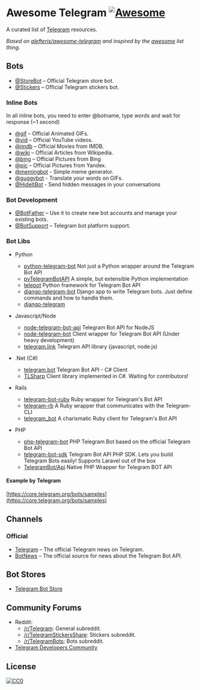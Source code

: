 # Awesome Telegram [![Awesome](https://cdn.rawgit.com/sindresorhus/awesome/d7305f38d29fed78fa85652e3a63e154dd8e8829/media/badge.svg)](https://github.com/sindresorhus/awesome)

A curated list of [Telegram](https://telegram.org) resources.

*Based on [alefteris/awesome-telegram](https://github.com/alefteris/awesome-telegram) and inspired by the [awesome](https://github.com/sindresorhus/awesome) list thing.*

## Bots

* [@StoreBot](https://telegram.me/StoreBot) – Official Telegram store bot.
* [@Stickers](https://telegram.me/Stickers) – Official Telegram stickers bot.

### Inline Bots

In all inline bots, you need to enter @botname, type words and wait for response (~1 second)

* [@gif](https://telegram.me/gif) – Official Animated GIFs.
* [@vid](https://telegram.me/vid) – Official YouTube videos.
* [@imdb](https://telegram.me/imdb) – Official Movies from IMDB.
* [@wiki](https://telegram.me/wiki) – Official Articles from Wikipedia.
* [@bing](https://telegram.me/bing) – Official Pictures from Bing
* [@pic](https://telegram.me/pic) – Official Pictures from Yandex.
* [@memingbot](https://telegram.me/memingbot) - Simple meme generator.
* [@guggybot](https://telegram.me/guggybot) - Translate your words on GIFs.
* [@HideItBot](https://telegram.me/HideItBot) - Send hidden messages in your conversations

### Bot Development

* [@BotFather](https://telegram.me/botfather) – Use it to create new bot accounts and manage your existing bots.
* [@BotSupport](https://telegram.me/botsupport) –  Telegram bot platform support.

### Bot Libs

* Python
  * [python-telegram-bot](https://github.com/python-telegram-bot/python-telegram-bot) Not just a Python wrapper around the Telegram Bot API
  * [pyTelegramBotAPI](https://github.com/eternnoir/pyTelegramBotAPI) A simple, but extensible Python implementation
  * [telepot](https://github.com/nickoala/telepot) Python framework for Telegram Bot API
  * [django-telegram-bot](https://github.com/jlmadurga/django-telegram-bot) Django app to write Telegram bots. Just define commands and how to handle them.
  * [django-telegram](https://github.com/aquametalabs/django-telegram)

* Javascript/Node
  * [node-telegram-bot-api](https://github.com/yagop/node-telegram-bot-api) Telegram Bot API for NodeJS
  * [node-telegram-bot](https://github.com/depoio/node-telegram-bot) Client wrapper for Telegram Bot API (Under heavy development)
  * [telegram.link](https://github.com/enricostara/telegram.link) Telegram API library (javascript, node.js)

* .Net (C#)
  * [telegram.bot](https://github.com/MrRoundRobin/telegram.bot) Telegram Bot API - C# Client
  * [TLSharp](https://github.com/sochix/TLSharp) Client library implemented in C#. Waiting for contributors!
  
* Rails
  * [telegram-bot-ruby](https://github.com/atipugin/telegram-bot-ruby) Ruby wrapper for Telegram's Bot API
  * [telegram-rb](https://github.com/ssut/telegram-rb) A Ruby wrapper that communicates with the Telegram-CLI
  * [telegram_bot](https://github.com/eljojo/telegram_bot) A charismatic Ruby client for Telegram's Bot API

* PHP
  * [php-telegram-bot](https://github.com/akalongman/php-telegram-bot) PHP Telegram Bot based on the official Telegram Bot API
  * [telegram-bot-sdk](https://github.com/irazasyed/telegram-bot-sdk) Telegram Bot API PHP SDK. Lets you build Telegram Bots easily! Supports Laravel out of the box
  * [TelegramBot/Api](https://github.com/TelegramBot/Api) Native PHP Wrapper for Telegram BOT API


#### Example by Telegram

[https://core.telegram.org/bots/samples](https://core.telegram.org/bots/samples)

## Channels

### Official

* [Telegram](https://telegram.me/telegram) – The official Telegram news on Telegram.
* [BotNews](https://telegram.me/botnews) – The official source for news about the Telegram Bot API.

## Bot Stores

* [Telegram Bot Store](https://storebot.me)

## Community Forums

* Reddit:
  * [/r/Telegram](https://www.reddit.com/r/Telegram): General subreddit.
  * [/r/TelegramStickersShare](https://www.reddit.com/r/TelegramStickersShare): Stickers subreddit.
  * [/r/TelegramBots](https://www.reddit.com/r/TelegramBots): Bots subreddit.
* [Telegram Developers Community](http://dev.storebot.me)

## License

[![CC0](http://i.creativecommons.org/p/zero/1.0/88x31.png)](http://creativecommons.org/publicdomain/zero/1.0/)

